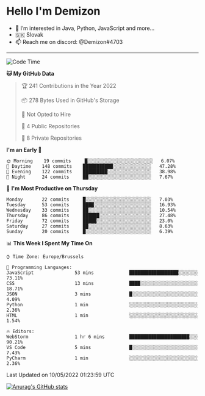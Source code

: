 # Hello I'm Demizon
- 👀 I’m interested in Java, Python, JavaScript and more...
- 🇸🇰 Slovak
- 📫 Reach me on discord: @Demizon#4703

---

<!--START_SECTION:waka-->
![Code Time](http://img.shields.io/badge/Code%20Time-0-blue)

**🐱 My GitHub Data** 

> 🏆 241 Contributions in the Year 2022
 > 
> 📦 278 Bytes Used in GitHub's Storage 
 > 
> 🚫 Not Opted to Hire
 > 
> 📜 4 Public Repositories 
 > 
> 🔑 8 Private Repositories  
 > 
**I'm an Early 🐤** 

```text
🌞 Morning    19 commits     █░░░░░░░░░░░░░░░░░░░░░░░░   6.07% 
🌆 Daytime    148 commits    ███████████░░░░░░░░░░░░░░   47.28% 
🌃 Evening    122 commits    █████████░░░░░░░░░░░░░░░░   38.98% 
🌙 Night      24 commits     ██░░░░░░░░░░░░░░░░░░░░░░░   7.67%

```
📅 **I'm Most Productive on Thursday** 

```text
Monday       22 commits     █░░░░░░░░░░░░░░░░░░░░░░░░   7.03% 
Tuesday      53 commits     ████░░░░░░░░░░░░░░░░░░░░░   16.93% 
Wednesday    33 commits     ██░░░░░░░░░░░░░░░░░░░░░░░   10.54% 
Thursday     86 commits     ██████░░░░░░░░░░░░░░░░░░░   27.48% 
Friday       72 commits     █████░░░░░░░░░░░░░░░░░░░░   23.0% 
Saturday     27 commits     ██░░░░░░░░░░░░░░░░░░░░░░░   8.63% 
Sunday       20 commits     █░░░░░░░░░░░░░░░░░░░░░░░░   6.39%

```


📊 **This Week I Spent My Time On** 

```text
⌚︎ Time Zone: Europe/Brussels

💬 Programming Languages: 
JavaScript               53 mins             ██████████████████░░░░░░░   73.11% 
CSS                      13 mins             ████░░░░░░░░░░░░░░░░░░░░░   18.71% 
JSON                     3 mins              █░░░░░░░░░░░░░░░░░░░░░░░░   4.09% 
Python                   1 min               ░░░░░░░░░░░░░░░░░░░░░░░░░   2.36% 
HTML                     1 min               ░░░░░░░░░░░░░░░░░░░░░░░░░   1.54%

🔥 Editors: 
WebStorm                 1 hr 6 mins         ██████████████████████░░░   90.21% 
VS Code                  5 mins              █░░░░░░░░░░░░░░░░░░░░░░░░   7.43% 
PyCharm                  1 min               ░░░░░░░░░░░░░░░░░░░░░░░░░   2.36%

```


 Last Updated on 10/05/2022 01:23:59 UTC
<!--END_SECTION:waka-->

[![Anurag's GitHub stats](https://github-readme-stats.vercel.app/api?username=Demizon3433)](https://github.com/anuraghazra/github-readme-stats)
